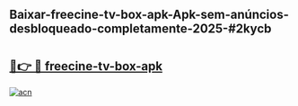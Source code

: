 ## Baixar-freecine-tv-box-apk-Apk-sem-anúncios-desbloqueado-completamente-2025-#2kycb

# <h2><a href="https://ainizakaria.my?title=freecine-tv-box-apk&ref=22M">🔗👉 🔴 freecine-tv-box-apk</a></h2>

[![acn](https://github.com/user-attachments/assets/0f9c940e-d8b0-45ae-aac7-cd30a18b3e1c)](https://ainizakaria.my?title=freecine-tv-box-apk&ref=22M)

